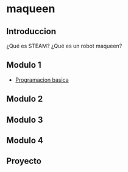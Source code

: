 # maqueen

## Introduccion

¿Qué es STEAM? ¿Qué es un robot maqueen? 

## Modulo 1

- [Programacion basica](modulo1/modulo1.md)

## Modulo 2

## Modulo 3

## Modulo 4

## Proyecto
